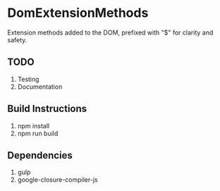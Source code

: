 # DomExtensionMethods
Extension methods added to the DOM, prefixed with "$" for clarity and safety.

## TODO
1. Testing
2. Documentation

## Build Instructions
1. npm install
2. npm run build

## Dependencies
1. gulp
2. google-closure-compiler-js

